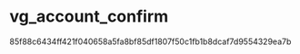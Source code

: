 vg_account_confirm
==================


85f88c6434ff421f040658a5fa8bf85df1807f50c1fb1b8dcaf7d9554329ea7b
